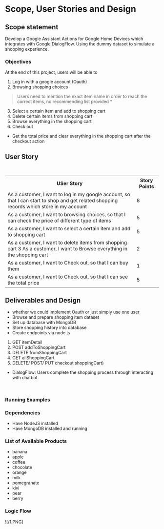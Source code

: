 # Scope, User Stories and Design 

## Scope statement 
Develop a Google Assistant Actions for Google Home Devices which integrates with Google DialogFlow. Using the dummy dataset to simulate a shopping experience. 
### Objectives 
At the end of this project, users will be able to 
1. Log in with a google account (Oauth)
2. Browsing shopping choices 
> Users need to mention the exact item name in order to reach the correct items, no recommending list provided *
3. Select a certain item and add to shopping cart 
4. Delete certain items from shopping cart 
5. Browse everything in the shopping cart 
6. Check out 
* Get the total price and clear everything in the shopping cart after the checkout action 

## User Story 
<br>
<table>
    <tr>
        <th>USer Story</th>
        <th>Story Points</th>
    </tr>
    <tr>
        <td>As a customer, I want to log in my google account, so that I can start to shop and get related shopping records which store in my account</td>
        <td>8</td>
    </tr>        
    <tr>
        <td>As a customer, I want to browsing choices, so that I can check the price of different type of items</td>
        <td>5</td>
    </tr> 
    <tr>
        <td>As a customer, I want to select a certain item and add to shopping cart</td> 
        <td>5</td>
    </tr> 
    <tr>
        <td>As a customer, I want to delete items from shopping cart 3 As a customer, I want to Browse everything in the shopping cart</td>
        <td>2</td>
    </tr>  
    <tr>
        <td>As a customer, I want to Check out, so that I can buy them 
        </td> 
        <td>1</td>
    </tr>
    <tr>
        <td>As a customer, I want to Check out, so that I can see the total price
        </td> 
        <td>5</td>
    </tr>  
</table>

## Deliverables and Design
 - whether we could implement Oauth or just simply use one user 
 - Browse and prepare shopping item dataset 
 - Set up database with MongoDB
 - Store shopping history into database 
 - Create endpoints via node.js  
 1. GET itemDetail 
 2. POST addToShoppingCart 
 3. DELETE fromShoppingCart 
 4. GET allShoppingCart 
 5. DELETE/ POST/ PUT checkout shoppingCart) 
 - DialogFlow: Users complete the shopping process through interacting with chatbot 
<br>

### Running Examples
### Dependencies
- Have NodeJS installed
- Have MongoDB installed and running
### List of Available Products
- banana
- apple
- coffee
- chocolate
- orange
- milk
- pomegranate
- kivi
- pear
- berry
### Logic Flow
![/1.PNG]
